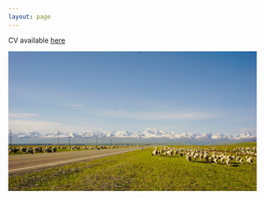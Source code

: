 ```yaml
---
layout: page
--- 
```


CV available [here](https://drive.google.com/file/d/1DGZ3D0Bo-PFI00OAyMoFW7o5ZwOQ6fMq/view?usp=sharing)

<img src="https://raw.githubusercontent.com/keyitang94/keyitang94.github.io/master/Images/Background.jpg">
